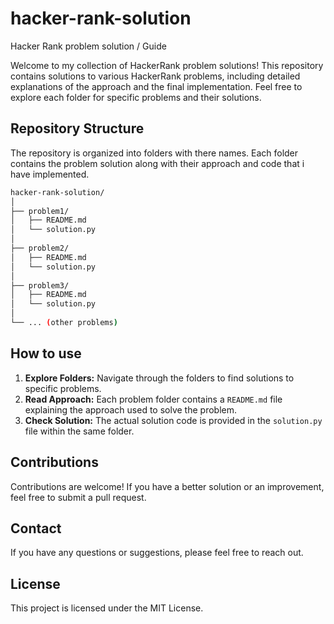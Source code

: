 # hacker-rank-solution
Hacker Rank problem solution / Guide

Welcome to my collection of HackerRank problem solutions! This repository contains solutions to various HackerRank problems, including detailed explanations of the approach and the final implementation. Feel free to explore each folder for specific problems and their solutions.

## Repository Structure

The repository is organized into folders with there names. Each folder contains the problem solution along with their approach and code that i have implemented.

```bash
hacker-rank-solution/
│
├── problem1/
│   ├── README.md
│   └── solution.py
│
├── problem2/
│   ├── README.md
│   └── solution.py
│
├── problem3/
│   ├── README.md
│   └── solution.py
│
└── ... (other problems)

```

## How to use

1. **Explore Folders:** Navigate through the folders to find solutions to specific problems.
2. **Read Approach:** Each problem folder contains a `README.md` file explaining the approach used to solve the problem.
3. **Check Solution:** The actual solution code is provided in the `solution.py` file within the same folder.

## Contributions

Contributions are welcome! If you have a better solution or an improvement, feel free to submit a pull request.

## Contact

If you have any questions or suggestions, please feel free to reach out.

## License

This project is licensed under the MIT License.